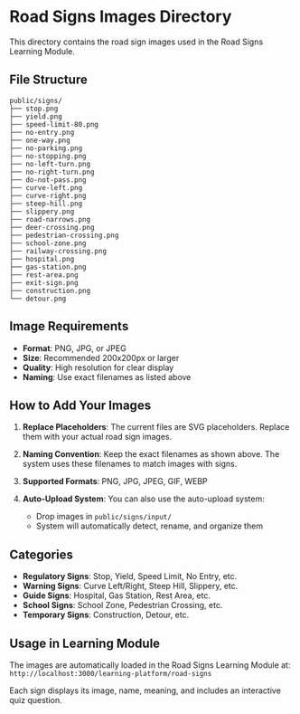 # Road Signs Images Directory

This directory contains the road sign images used in the Road Signs Learning Module.

## File Structure

```
public/signs/
├── stop.png
├── yield.png
├── speed-limit-80.png
├── no-entry.png
├── one-way.png
├── no-parking.png
├── no-stopping.png
├── no-left-turn.png
├── no-right-turn.png
├── do-not-pass.png
├── curve-left.png
├── curve-right.png
├── steep-hill.png
├── slippery.png
├── road-narrows.png
├── deer-crossing.png
├── pedestrian-crossing.png
├── school-zone.png
├── railway-crossing.png
├── hospital.png
├── gas-station.png
├── rest-area.png
├── exit-sign.png
├── construction.png
└── detour.png
```

## Image Requirements

- **Format**: PNG, JPG, or JPEG
- **Size**: Recommended 200x200px or larger
- **Quality**: High resolution for clear display
- **Naming**: Use exact filenames as listed above

## How to Add Your Images

1. **Replace Placeholders**: The current files are SVG placeholders. Replace them with your actual road sign images.

2. **Naming Convention**: Keep the exact filenames as shown above. The system uses these filenames to match images with signs.

3. **Supported Formats**: PNG, JPG, JPEG, GIF, WEBP

4. **Auto-Upload System**: You can also use the auto-upload system:
   - Drop images in `public/signs/input/`
   - System will automatically detect, rename, and organize them

## Categories

- **Regulatory Signs**: Stop, Yield, Speed Limit, No Entry, etc.
- **Warning Signs**: Curve Left/Right, Steep Hill, Slippery, etc.
- **Guide Signs**: Hospital, Gas Station, Rest Area, etc.
- **School Signs**: School Zone, Pedestrian Crossing, etc.
- **Temporary Signs**: Construction, Detour, etc.

## Usage in Learning Module

The images are automatically loaded in the Road Signs Learning Module at:
`http://localhost:3000/learning-platform/road-signs`

Each sign displays its image, name, meaning, and includes an interactive quiz question.